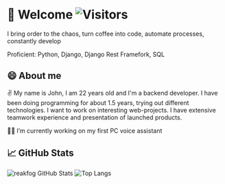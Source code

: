 # 👋 Welcome ![Visitors](https://visitor-badge.glitch.me/badge?page_id=reakfog) 

<!--
**reakfog/reakfog** is a ✨ _special_ ✨ repository because its `README.md` (this file) appears on your GitHub profile.

Here are some ideas to get you started:

- 🔭 I’m currently working on ...
- 🌱 I’m currently learning ...
- 👯 I’m looking to collaborate on ...
- 🤔 I’m looking for help with ...
- 💬 Ask me about ...
- 📫 How to reach me: ...
- 😄 Pronouns: ...
- ⚡ Fun fact: ...
<img src="https://user-images.githubusercontent.com/26218291/76645436-cee8cc00-657a-11ea-9260-558fb3fa35bd.gif" height="250px"/><img src="https://github.com/reakog/IETS-Individual-Educational-Trajectory-System/blob/master/admin-page.gif" height="250px"/>
-->

I bring order to the chaos, turn coffee into code, automate processes, constantly develop

Proficient: Python, Django, Django Rest Framefork, SQL

## 😄 About me 

✌️ My name is John, I am 22 years old and I'm a backend developer. I have been doing programming for about 1.5 years, trying out different technologies. I want to work on interesting web-projects. I have extensive teamwork experience and presentation of launched products.


👩‍💻 I’m currently working on my first PC voice assistant

## 📈 GitHub Stats

![reakfog GitHub Stats](https://github-readme-stats.vercel.app/api?username=reakfog&count_private=true&hide=contribs&show_icons=true&theme=default)
![Top Langs](https://github-readme-stats.vercel.app/api/top-langs/?username=reakfog&count_private=true&hide=tsql&langs_count=4&theme=default&layout=compact)
